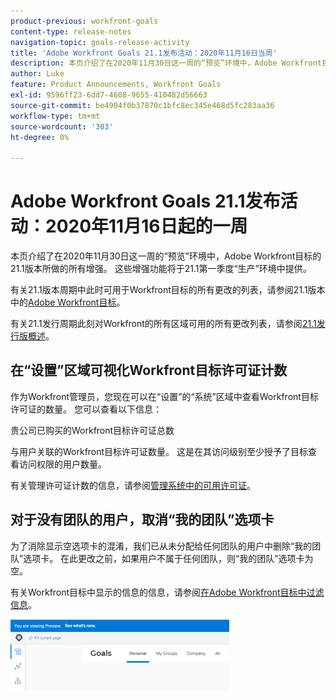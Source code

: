 ```yaml
---
product-previous: workfront-goals
content-type: release-notes
navigation-topic: goals-release-activity
title: 'Adobe Workfront Goals 21.1发布活动：2020年11月16日当周'
description: 本页介绍了在2020年11月30日这一周的“预览”环境中，Adobe Workfront目标的21.1版本所做的所有增强。 这些增强功能将于21.1第一季度“生产”环境中提供。
author: Luke
feature: Product Announcements, Workfront Goals
exl-id: 9596ff23-6dd7-4608-9655-410482d56663
source-git-commit: be4904f0b37870c1bfc8ec345e468d5fc283aa36
workflow-type: tm+mt
source-wordcount: '303'
ht-degree: 0%

---
```


# Adobe Workfront Goals 21.1发布活动：2020年11月16日起的一周

本页介绍了在2020年11月30日这一周的“预览”环境中，Adobe Workfront目标的21.1版本所做的所有增强。 这些增强功能将于21.1第一季度“生产”环境中提供。

有关21.1版本周期中此时可用于Workfront目标的所有更改的列表，请参阅21.1版本中的[Adobe Workfront目标](../../../../product-announcements/product-releases/goals-release-activity/goals-release-21-1.md)。

有关21.1发行周期此刻对Workfront的所有区域可用的所有更改列表，请参阅[21.1发行版概述](../../../../product-announcements/product-releases/21.1-release-activity/21-1-release-overview.md)。

## 在“设置”区域可视化Workfront目标许可证计数

作为Workfront管理员，您现在可以在“设置”的“系统”区域中查看Workfront目标许可证的数量。 您可以查看以下信息：

贵公司已购买的Workfront目标许可证总数

与用户关联的Workfront目标许可证数量。 这是在其访问级别至少授予了目标查看访问权限的用户数量。

有关管理许可证计数的信息，请参阅[管理系统中的可用许可证](../../../../administration-and-setup/get-started-wf-administration/manage-available-licenses-in-your-system.md)。

## 对于没有团队的用户，取消“我的团队”选项卡

为了消除显示空选项卡的混淆，我们已从未分配给任何团队的用户中删除“我的团队”选项卡。 在此更改之前，如果用户不属于任何团队，则“我的团队”选项卡为空。

有关Workfront目标中显示的信息的信息，请参阅[在Adobe Workfront目标中过滤信息](../../../../workfront-goals/goal-management/filter-information-wf-goals.md)。

![](assets/goals-page-with-no-my-teams-tab-350x114.png)
